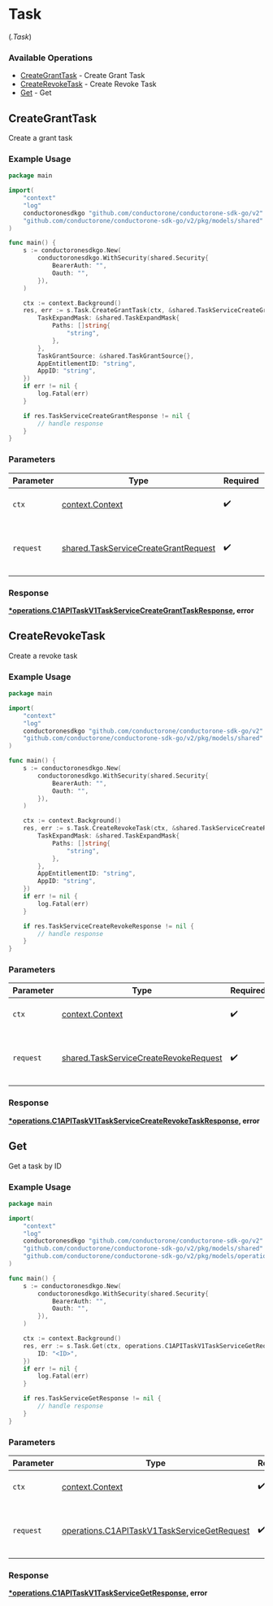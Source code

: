 # Task
(*.Task*)

### Available Operations

* [CreateGrantTask](#creategranttask) - Create Grant Task
* [CreateRevokeTask](#createrevoketask) - Create Revoke Task
* [Get](#get) - Get

## CreateGrantTask

Create a grant task

### Example Usage

```go
package main

import(
	"context"
	"log"
	conductoronesdkgo "github.com/conductorone/conductorone-sdk-go/v2"
	"github.com/conductorone/conductorone-sdk-go/v2/pkg/models/shared"
)

func main() {
    s := conductoronesdkgo.New(
        conductoronesdkgo.WithSecurity(shared.Security{
            BearerAuth: "",
            Oauth: "",
        }),
    )

    ctx := context.Background()
    res, err := s.Task.CreateGrantTask(ctx, &shared.TaskServiceCreateGrantRequest{
        TaskExpandMask: &shared.TaskExpandMask{
            Paths: []string{
                "string",
            },
        },
        TaskGrantSource: &shared.TaskGrantSource{},
        AppEntitlementID: "string",
        AppID: "string",
    })
    if err != nil {
        log.Fatal(err)
    }

    if res.TaskServiceCreateGrantResponse != nil {
        // handle response
    }
}
```

### Parameters

| Parameter                                                                                    | Type                                                                                         | Required                                                                                     | Description                                                                                  |
| -------------------------------------------------------------------------------------------- | -------------------------------------------------------------------------------------------- | -------------------------------------------------------------------------------------------- | -------------------------------------------------------------------------------------------- |
| `ctx`                                                                                        | [context.Context](https://pkg.go.dev/context#Context)                                        | :heavy_check_mark:                                                                           | The context to use for the request.                                                          |
| `request`                                                                                    | [shared.TaskServiceCreateGrantRequest](../../models/shared/taskservicecreategrantrequest.md) | :heavy_check_mark:                                                                           | The request object to use for the request.                                                   |


### Response

**[*operations.C1APITaskV1TaskServiceCreateGrantTaskResponse](../../models/operations/c1apitaskv1taskservicecreategranttaskresponse.md), error**


## CreateRevokeTask

Create a revoke task

### Example Usage

```go
package main

import(
	"context"
	"log"
	conductoronesdkgo "github.com/conductorone/conductorone-sdk-go/v2"
	"github.com/conductorone/conductorone-sdk-go/v2/pkg/models/shared"
)

func main() {
    s := conductoronesdkgo.New(
        conductoronesdkgo.WithSecurity(shared.Security{
            BearerAuth: "",
            Oauth: "",
        }),
    )

    ctx := context.Background()
    res, err := s.Task.CreateRevokeTask(ctx, &shared.TaskServiceCreateRevokeRequest{
        TaskExpandMask: &shared.TaskExpandMask{
            Paths: []string{
                "string",
            },
        },
        AppEntitlementID: "string",
        AppID: "string",
    })
    if err != nil {
        log.Fatal(err)
    }

    if res.TaskServiceCreateRevokeResponse != nil {
        // handle response
    }
}
```

### Parameters

| Parameter                                                                                      | Type                                                                                           | Required                                                                                       | Description                                                                                    |
| ---------------------------------------------------------------------------------------------- | ---------------------------------------------------------------------------------------------- | ---------------------------------------------------------------------------------------------- | ---------------------------------------------------------------------------------------------- |
| `ctx`                                                                                          | [context.Context](https://pkg.go.dev/context#Context)                                          | :heavy_check_mark:                                                                             | The context to use for the request.                                                            |
| `request`                                                                                      | [shared.TaskServiceCreateRevokeRequest](../../models/shared/taskservicecreaterevokerequest.md) | :heavy_check_mark:                                                                             | The request object to use for the request.                                                     |


### Response

**[*operations.C1APITaskV1TaskServiceCreateRevokeTaskResponse](../../models/operations/c1apitaskv1taskservicecreaterevoketaskresponse.md), error**


## Get

Get a task by ID

### Example Usage

```go
package main

import(
	"context"
	"log"
	conductoronesdkgo "github.com/conductorone/conductorone-sdk-go/v2"
	"github.com/conductorone/conductorone-sdk-go/v2/pkg/models/shared"
	"github.com/conductorone/conductorone-sdk-go/v2/pkg/models/operations"
)

func main() {
    s := conductoronesdkgo.New(
        conductoronesdkgo.WithSecurity(shared.Security{
            BearerAuth: "",
            Oauth: "",
        }),
    )

    ctx := context.Background()
    res, err := s.Task.Get(ctx, operations.C1APITaskV1TaskServiceGetRequest{
        ID: "<ID>",
    })
    if err != nil {
        log.Fatal(err)
    }

    if res.TaskServiceGetResponse != nil {
        // handle response
    }
}
```

### Parameters

| Parameter                                                                                                  | Type                                                                                                       | Required                                                                                                   | Description                                                                                                |
| ---------------------------------------------------------------------------------------------------------- | ---------------------------------------------------------------------------------------------------------- | ---------------------------------------------------------------------------------------------------------- | ---------------------------------------------------------------------------------------------------------- |
| `ctx`                                                                                                      | [context.Context](https://pkg.go.dev/context#Context)                                                      | :heavy_check_mark:                                                                                         | The context to use for the request.                                                                        |
| `request`                                                                                                  | [operations.C1APITaskV1TaskServiceGetRequest](../../models/operations/c1apitaskv1taskservicegetrequest.md) | :heavy_check_mark:                                                                                         | The request object to use for the request.                                                                 |


### Response

**[*operations.C1APITaskV1TaskServiceGetResponse](../../models/operations/c1apitaskv1taskservicegetresponse.md), error**

